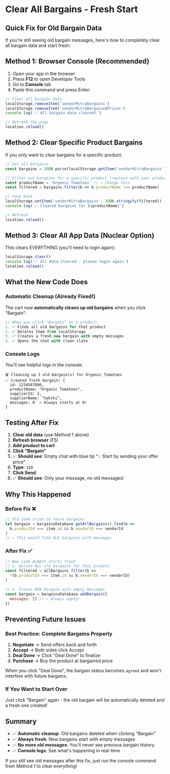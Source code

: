 # Clear All Bargains - Fresh Start

## Quick Fix for Old Bargain Data

If you're still seeing old bargain messages, here's how to completely clear all bargain data and start fresh:

## Method 1: Browser Console (Recommended)

1. Open your app in the browser
2. Press **F12** to open Developer Tools
3. Go to **Console** tab
4. Paste this command and press Enter:

```javascript
// Clear all bargain data
localStorage.removeItem('vendorMitraBargains')
localStorage.removeItem('vendorMitraBargainedPrices')
console.log('✅ All bargain data cleared!')

// Refresh the page
location.reload()
```

## Method 2: Clear Specific Product Bargains

If you only want to clear bargains for a specific product:

```javascript
// Get all bargains
const bargains = JSON.parse(localStorage.getItem('vendorMitraBargains') || '[]')

// Filter out bargains for a specific product (replace with your product name)
const productName = 'Organic Tomatoes' // ← Change this
const filtered = bargains.filter(b => b.productName !== productName)

// Save back
localStorage.setItem('vendorMitraBargains', JSON.stringify(filtered))
console.log(`✅ Cleared bargains for ${productName}`)

// Refresh
location.reload()
```

## Method 3: Clear All App Data (Nuclear Option)

This clears EVERYTHING (you'll need to login again):

```javascript
localStorage.clear()
console.log('✅ All data cleared - please login again')
location.reload()
```

## What the New Code Does

### Automatic Cleanup (Already Fixed!)

The cart now **automatically cleans up old bargains** when you click "Bargain":

```javascript
// When you click "Bargain" on a product:
1. ✅ Finds all old bargains for that product
2. ✅ Deletes them from localStorage
3. ✅ Creates a fresh new bargain with empty messages
4. ✅ Opens the chat with clean slate
```

### Console Logs

You'll see helpful logs in the console:

```
🗑️ Cleaning up 1 old bargain(s) for Organic Tomatoes
✅ Created fresh bargain: {
  id: 1234567890,
  productName: "Organic Tomatoes",
  supplierId: 2,
  supplierName: "Sakshi",
  messages: 0  ← Always starts at 0!
}
```

## Testing After Fix

1. **Clear old data** (use Method 1 above)
2. **Refresh browser** (F5)
3. **Add product to cart**
4. **Click "Bargain"**
5. ✅ **Should see**: Empty chat with blue tip "💡 Start by sending your offer price"
6. **Type**: `150`
7. **Click Send**
8. ✅ **Should see**: Only your message, no old messages!

## Why This Happened

### Before Fix ❌
```javascript
// Old code tried to reuse bargains
let bargain = bargainsDatabase.getAllBargains().find(b => 
  b.productId === item.id && b.vendorId === vendorId
)
// ↑ This would find OLD bargains with messages
```

### After Fix ✅
```javascript
// New code ALWAYS starts fresh
// 1. Delete ALL old bargains for this product
const filtered = allBargains.filter(b => 
  !(b.productId === item.id && b.vendorId === vendorId)
)

// 2. Create NEW bargain with empty messages
const bargain = bargainsDatabase.addBargain({
  messages: [] // ← Always empty!
})
```

## Preventing Future Issues

### Best Practice: Complete Bargains Properly

1. **Negotiate** → Send offers back and forth
2. **Accept** → Both sides click Accept
3. **Deal Done** → Click "Deal Done" to finalize
4. **Purchase** → Buy the product at bargained price

When you click "Deal Done", the bargain status becomes `agreed` and won't interfere with future bargains.

### If You Want to Start Over

Just click "Bargain" again - the old bargain will be automatically deleted and a fresh one created!

## Summary

- ✅ **Automatic cleanup**: Old bargains deleted when clicking "Bargain"
- ✅ **Always fresh**: New bargains start with empty messages
- ✅ **No more old messages**: You'll never see previous bargain history
- ✅ **Console logs**: See what's happening in real-time

If you still see old messages after this fix, just run the console command from Method 1 to clear everything!
